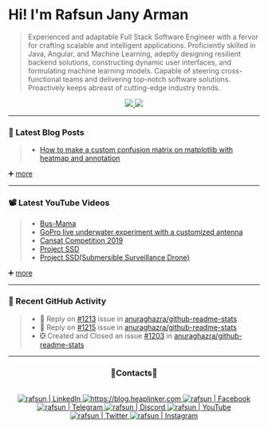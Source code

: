 # Hi! I'm Rafsun Jany Arman 

[//]: # (--> [CV📝]&#40;https://github.com/rjarman/rafsun-info/blob/master/rafsun-jany-arman-cv.pdf&#41;)

> Experienced and adaptable Full Stack Software Engineer with a fervor for crafting scalable and intelligent applications. Proficiently skilled in Java, Angular, and Machine Learning, adeptly designing resilient backend solutions, constructing dynamic user interfaces, and formulating machine learning models. Capable of steering cross-functional teams and delivering top-notch software solutions. Proactively keeps abreast of cutting-edge industry trends.
<!--
<div align="center">
  <a target="_blank" href="https://rafsunjanyarman.com">
    <img src="https://stats.rafsunjanyarman.com/api/top-langs/?username=rjarman&layout=compact&langs_count=15&theme=midnight-purple&exclude_repo=feature-extraction-classification&custom_title=Most Used Languages (public repos)">
  </a>
</div>
-->
<div align="center">
  <a target="_blank" href="https://rafsunjanyarman.com">
    <img src="https://stats.rafsunjanyarman.com/api/v1?username=rjarman&count_private=true&show_icons=true&theme=dracula&custom_title=Github%20Stats%20(last%201%20year)&show=reviews,prs_merged,prs_merged_percentage" />
  </a>
  <a target="_blank" href="https://rafsunjanyarman.com">
    <img src="https://stats.rafsunjanyarman.com/api/v1/wakatime?username=rjarman&layout=compact&theme=dracula&custom_title=Programming%20Times%20(since%20Jul%203%202021)">
  </a>
</div>

---

### 📝 Latest Blog Posts
> - [How to make a custom confusion matrix on matplotlib with heatmap and annotation][b-1]


➕ [more][blog]


---

### 📽️ Latest YouTube Videos

<!-- YOUTUBE:START -->
> - [Bus-Mama][v-1]
> - [GoPro live underwater experiment with a customized antenna][v-2]
> - [Cansat Competition 2019][v-3]
> - [Project SSD][v-4]
> - [Project SSD(Submersible Surveillance Drone)][v-5]
<!-- YOUTUBE:END -->

➕ [more][youtube]

---

### 🤖 Recent GitHub Activity
  
> - 📑 Reply on [#1213][g-3] issue in [anuraghazra/github-readme-stats][g-r-3]
> - 📑 Reply on [#1215][g-2] issue in [anuraghazra/github-readme-stats][g-r-2]
> - ❎ Created and Closed an issue [#1203][g-1] in [anuraghazra/github-readme-stats][g-r-1]

---
<h3 align="center">📱Contacts📱</h3>
<br>
<div align="center">
  <a target="_blank" href="https://linkedin.com/in/rafsun-jany-arman">
    <img alt="rafsun | LinkedIn" src="https://img.shields.io/badge/LinkedIn-0077B5?style=for-the-badge&logo=linkedin&logoColor=white" />
  </a>
  <a target="_blank" href="https://blog.heaplinker.com"> 
    <img alt="https://blog.heaplinker.com" src="https://img.shields.io/badge/Blogger-FF5722?style=for-the-badge&logo=blogger&logoColor=white" />
  </a>
  <a target="_blank" href="https://www.facebook.com/rafsunjany.arman.1"> 
    <img alt="rafsun | Facebook" src="https://img.shields.io/badge/Facebook-1877F2?style=for-the-badge&logo=facebook&logoColor=white" />
  </a>
  <a target="_blank" href="https://t.me/rafsun_jany_arman"> 
    <img alt="rafsun | Telegram" src="https://img.shields.io/badge/Telegram-2CA5E0?style=for-the-badge&logo=telegram&logoColor=white" />
  </a>
  <a target="_blank" href="https://discordapp.com/users/794242518144385065"> 
    <img alt="rafsun | Discord" src="https://img.shields.io/badge/Discord-7289DA?style=for-the-badge&logo=discord&logoColor=white" />
  </a>
  <a target="_blank" href="https://www.youtube.com/channel/UCqc2HXrZQjuYUxKHhNFU8WQ"> 
    <img alt="rafsun | YouTube" src="https://img.shields.io/badge/YouTube-FF0000?style=for-the-badge&logo=youtube&logoColor=white" />
  </a>
  <a target="_blank" href="https://twitter.com/_rjarman"> 
    <img alt="rafsun | Twitter" src="https://img.shields.io/badge/Twitter-1DA1F2?style=for-the-badge&logo=twitter&logoColor=white" />
  </a>
  <a target="_blank" href="https://instagram.com/_rjarman"> 
    <img alt="rafsun | Instagram" src="https://img.shields.io/badge/Instagram-E4405F?style=for-the-badge&logo=instagram&logoColor=white" />
  </a>
</div>




<!-- variables -->


<!-- top blogs -->
[b-1]: https://blog.heaplinker.com/How-to-make-a-custom-confusion-matrix-on-matplotlib-with-heatmap-and-annotation-2021070218326405004/

<!-- top videos -->
[v-1]: https://www.youtube.com/watch?v=PRGWfR-jds8
[v-2]: https://www.youtube.com/watch?v=IBiIrE5bug4
[v-3]: https://www.youtube.com/watch?v=lEZIw179Z9g
[v-4]: https://www.youtube.com/watch?v=Bjey5LLKLys
[v-5]: https://www.youtube.com/watch?v=CMx_3bCBOGY

<!-- git activity -->
[g-1]: https://github.com/anuraghazra/github-readme-stats/issues/1203
[g-r-1]: https://github.com/anuraghazra/github-readme-stats
[g-2]: https://github.com/anuraghazra/github-readme-stats/issues/1215
[g-r-2]: https://github.com/anuraghazra/github-readme-stats
[g-3]: https://github.com/anuraghazra/github-readme-stats/issues/1213
[g-r-3]: https://github.com/anuraghazra/github-readme-stats


[blog]: https://blog.heaplinker.com
[website]: https://blog.heaplinker.com

[youtube]: https://www.youtube.com/channel/UCqc2HXrZQjuYUxKHhNFU8WQ

[linkedin]: https://linkedin.com/in/rafsun-jany-arman
[facebook]: https://www.facebook.com/rafsunjany.arman.1
[telegram]: https://t.me/rafsun_jany_arman
[discord]: https://discordapp.com/users/794242518144385065
[twitter]: https://twitter.com/_rjarman
[instagram]: https://instagram.com/_rjarman

